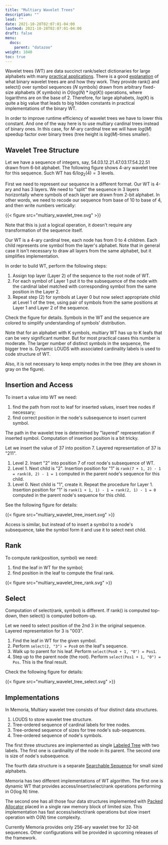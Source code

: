 ```yaml
---
title: "Multiary Wavelet Trees"
description: ""
lead: ""
date: 2021-10-28T02:07:01-04:00
lastmod: 2021-10-28T02:07:01-04:00
draft: false
menu: 
  docs:
    parent: "datazoo"
weight: 1040
toc: true
---
```


Wavelet trees (WT) are data succinct rank/select dictionaries for large alphabets with many [practical applications](http://arxiv.org/abs/1011.4532). There is a good [explanation](http://alexbowe.com/wavelet-trees/) of what binary wavelet trees are and how they work. They provide rank() and select() over symbol sequences ($N$ symbols) drawn from arbitrary fixed-size alphabets ($K$ symbols) in $O(log(N) * log(K))$ operations, where logarithms are on the base of 2. Therefore, for large alphabets, $log(K)$ is quite a big value that leads to big hidden constants in practical implementations of the binary WT. 

In order to improve runtime efficiency of wavelet trees we have to lower this constant. And one of the way here is to use multiary cardinal trees instead of binary ones. In this case, for $M$-ary cardinal tree we will have $log(M)$ speedup factor over binary trees (tree height is $log(M)$-times smaller).

## Wavelet Tree Structure

Let we have a sequence of integers, say, 54.03.12.21.47.03.17.54.22.51 drawn from 6-bit alphabet. The following figure shows 4-ary wavelet tree for this sequence. Such WT has $6/log_2(4) = 3$ levels. 

First we need to represent our sequence in a different format. Our WT is 4-ary and has 3 layers. We need to "split" the sequence in 3 layers horizontally where symbols of each layer are drawn from 2-bit alphabet. In other words, we need to recode our sequence from base of 10 to base of 4, and then write numbers vertically:

 {{< figure src="multiary_wavelet_tree.svg" >}}

Note that this is just a logical operation, it doesn't require any transformation of the sequence itself.

Our WT is a 4-ary cardinal tree, each node has from 0 to 4 children. Each child represents one symbol from the layer's alphabet. Note that in general case it isn't necessary to draw all layers from the same alphabet, but it simplifies implementation.

In order to build WT, perform the following steps:

1. Assign top layer (Layer 2) of the sequence to the root node of WT.
2. For each symbol of Layer 1 put it to the subsequence of the node with the cardinal label matched with corresponding symbol from the same position in the Layer 2.
3. Repeat step (2) for symbols at Layer 0 but now select appropriate child at Level 1 of the tree, using pair of symbols from the same positions at Layer 1 and Layer 2 of the sequence.

Check the figure for details. Symbols in the WT and the sequence are colored to simplify understanding of symbols' distribution.

Note that for an alphabet with K symbols, multiary WT has up to K leafs that can be very significant number. But for most practical cases this number is moderate. The larger number of distinct symbols in the sequence, the bigger tree is. Dynamic LOUDS with associated cardinality labels is used to code structure of WT.

Also, it is not necessary to keep empty nodes in the tree (they are shown in gray on the figure).

## Insertion and Access

To insert a value into WT we need:

1. find the path from root to leaf for inserted values, insert tree nodes if necessary;
1. find correct position in the node's subsequence to insert current symbol.

The path in the wavelet tree is determined by "layered" representation if inserted symbol. Computation of insertion position is a bit tricky.

Let we insert the value of 37 into position 7. Layered representation of 37 is "211".

1. Level 2. Insert "2" into position 7 of root node's subsequence of WT.
1. Level 1. Next child is "2". Insertion position for "1" is `rank(7 + 1, 2) - 1 = rank(8, 2) - 1 = 1` computed in the parent node's sequence for this child.
1. Level 0. Next child is "1", create it. Repeat the procedure for Layer 1. Insertion position for "1" is `rank(1 + 1, 1) - 1 = rank(2, 1) - 1 = 0` computed in the parent node's sequence for this child.

See the following figure for details:

 {{< figure src="multiary_wavelet_tree_insert.svg" >}}


Access is similar, but instead of to insert a symbol to a node's subsequence, take the symbol form it and use it to select next child. 

## Rank

To compute rank(position, symbol) we need:

1. find the leaf in WT for the symbol;
1. find position in the leaf to compute the final rank.

 {{< figure src="multiary_wavelet_tree_rank.svg" >}}


## Select

Computation of select(rank, symbol) is different. If rank() is computed top-down, then select() is computed bottom-up.

Let we need to select position of the 2nd 3 in the original sequence. Layered representation for 3 is "003".

1. Find the leaf in WT for the given symbol.
2. Perform `select(2, "3") = Pos0` on the leaf's sequence.
3. Walk up to parent for his leaf. Perform `select(Pos0 + 1, "0") = Pos1`.
4. Step up to the parent node (the root). Perform `select(Pos1 + 1, "0") = Pos`. This is the final result.

Check the following figure for details:

 {{< figure src="multiary_wavelet_tree_select.svg" >}}

## Implementations

In Memoria, Multiary wavelet tree consists of four distinct data structures.

1. LOUDS to store wavelet tree structure.
2. Tree-ordered sequence of cardinal labels for tree nodes.
3. Tree-ordered sequence of sizes for tree node's sub-sequences.
4. Tree-ordered sequence of node's symbols.

The first three structures are implemented as single [Labeled Tree](/docs/data-zoo/louds-tree) with two labels. The first one is cardinality of the node in its parent. The second one is size of node's subsequence. 

The fourth data structure is a separate [Searchable Sequence](/docs/data-zoo/searchable-seq) for small sized alphabets.

Memoria has two different implementations of WT algorithm. The first one is dynamic WT that provides access/insert/select/rank operations performing in O(log _N_) time. 

The second one has all those four data structures implemented with [Packed Allocator](Memory_Allocation) placed in a single raw memory block of limited size. This implementation has fast access/select/rank operations but slow insert operation with O(_N_) time complexity. 

Currently Memoria provides only 256-ary wavelet tree for 32-bit sequences. Other configurations will be provided in upcoming releases of the framework.
